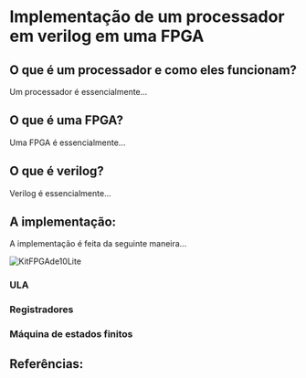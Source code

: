 # Implementação de um processador em verilog em uma FPGA

## O que é um processador e como eles funcionam?

Um processador é essencialmente...

## O que é uma FPGA?

Uma FPGA é essencialmente...

## O  que é verilog?

Verilog é essencialmente...

## A implementação:

A implementação é feita da seguinte maneira...

![KitFPGAde10Lite](https://user-images.githubusercontent.com/93041836/208439524-34f10994-472f-48f5-97b7-bb9bf559d4c3.png)

### ULA
### Registradores
### Máquina de estados finitos

## Referências:
